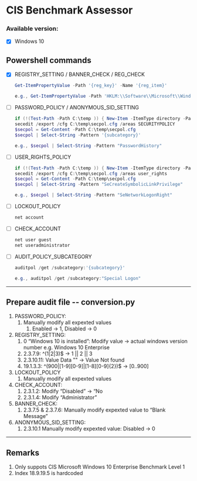# CIS Benchmark Assessor

### Available version:
- [x] Windows 10

## Powershell commands

- [x] REGISTRY_SETTING / BANNER_CHECK / REG_CHECK

    ``` powershell
    Get-ItemPropertyValue -Path '{reg_key}' -Name '{reg_item}'
    
    e.g., Get-ItemPropertyValue -Path 'HKLM:\\Software\\Microsoft\\Windows NT\\CurrentVersion' -Name 'ProductName'
    ```
    
- [ ]  PASSWORD_POLICY / ANONYMOUS_SID_SETTING
      
    ``` powershell
    if (!(Test-Path -Path C:\temp )) { New-Item -ItemType directory -Path C:\temp }
    secedit /export /cfg C:\temp\secpol.cfg /areas SECURITYPOLICY
    $secpol = Get-Content -Path C:\temp\secpol.cfg
    $secpol | Select-String -Pattern '{subcategory}'
    
    e.g., $secpol | Select-String -Pattern "PasswordHistory"
    ```
    
- [ ]  USER_RIGHTS_POLICY

    ``` powershell
    if (!(Test-Path -Path C:\temp )) { New-Item -ItemType directory -Path C:\temp }
    secedit /export /cfg C:\temp\secpol.cfg /areas user_rights
    $secpol = Get-Content -Path C:\temp\secpol.cfg
    $secpol | Select-String -Pattern "SeCreateSymbolicLinkPrivilege"
    
    e.g., $secpol | Select-String -Pattern "SeNetworkLogonRight"
    ```
    
- [ ]  LOCKOUT_POLICY

    ```powershell
    net account
    ```
    
- [ ]  CHECK_ACCOUNT

    ```powershell
    net user guest
    net useradministrator
    ```
    
- [ ]  AUDIT_POLICY_SUBCATEGORY
      
    ```powershell
    auditpol /get /subcategory:'{subcategory}'

    e.g., auditpol /get /subcategory:"Special Logon"
    ```

***

## Prepare audit file -- conversion.py
1. PASSWORD_POLICY: 
    1. Manually modify all expexted values
        1. Enabled → 1, Disabled → 0
2. REGISTRY_SETTING:
    1. 0 “Windows 10 is installed”: Modify value → actual windows version number e.g. Windows 10 Enterprise
    2. 2.3.7.9: ^(1|2|3)$ → 1 || 2 || 3
    3. 2.3.10.11: Value Data "" → Value Not found
    4. 19.1.3.3: ^(900|[1-9][0-9]|[1-8][0-9]{2})$ → [0..900]
3. LOCKOUT_POLICY
    1. Manually modify all expexted values 
4. CHECK_ACCOUNT: 
    1. 2.3.1.2: Modify “Disabled” → “No
    2. 2.3.1.4: Modify “Administrator”
5.  BANNER_CHECK:
    1. 2.3.7.5 & 2.3.7.6: Manually modify expexted value to “Blank Message”
6. ANONYMOUS_SID_SETTING: 
    1. 2.3.10.1 Manually modify expexted value: Disabled → 0
  
***

## Remarks
1. Only suppots CIS Microsoft Windows 10 Enterprise Benchmark Level 1
2. Index 18.9.19.5 is hardcoded
